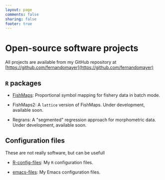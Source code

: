 ```yaml
---
layout: page
comments: false
sharing: false
footer: true
---
```


# Open-source software projects

All projects are available from my GitHub repository at [https://github.com/fernandomayer](https://github.com/fernandomayer)

## `R` packages

* [FishMaps](https://github.com/fernandomayer/FishMaps#fishmaps-02-0):   Proportional symbol mapping for fishery data in batch mode.

* FishMaps2: A `lattice` version of FishMaps. Under development, available soon.

* Regrans: A "segmented" regression approach for morphometric data. Under development, available soon.

## Configuration files

These are not really software, but can be usefull

* [R-config-files](https://github.com/fernandomayer/R-config-files): My `R` configuration files.

* [emacs-files](https://github.com/fernandomayer/emacs-files): My Emacs configuration files.